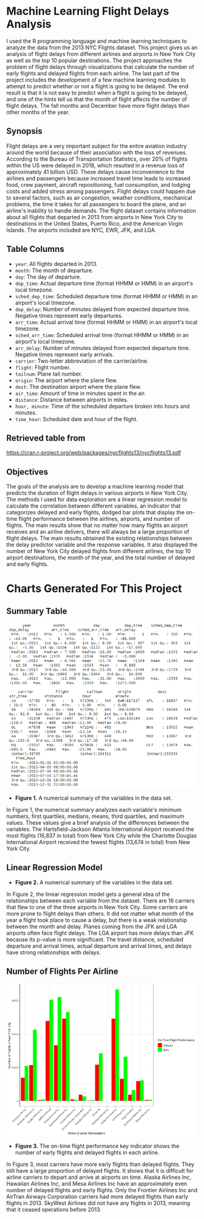 # Machine Learning Flight Delays Analysis
I used the R programming language and machine learning techniques to analyze the data from the 2013 NYC Flights dataset. This project gives us an analysis of flight delays from different airlines and airports in New York City as well as the top 10 popular destinations. The project approaches the problem of flight delays through visualizations that calculate the number of early flights and delayed flights from each airline. The last part of the project includes the development of a few machine learning modules to attempt to predict whether or not a flight is going to be delayed. The end result is that it is not easy to predict when a flight is going to be delayed, and one of the hints tell us that the month of flight affects the number of flight delays. The fall months and December have more flight delays than other months of the year.

## Synopsis
Flight delays are a very important subject for the entire aviation industry around the world because of their association with the loss of revenues. According to the Bureau of Transportation Statistics, over 20% of flights within the US were delayed in 2018, which resulted in a revenue loss of approximately 41 billion USD. These delays cause inconvenience to the airlines and passengers because increased travel time leads to increased food, crew payment, aircraft repositioning, fuel consumption, and lodging costs and added stress among passengers. Flight delays could happen due to several factors, such as air congestion, weather conditions, mechanical problems, the time it takes for all passengers to board the plane, and    an airline's inability to handle demands.
The flight dataset contains information about all flights that departed in 2013 from airports in New York City to destinations in the United States, Puerto Rico, and the American Virgin Islands. The airports included are NYC, EWR, JFK, and LGA.

## Table Columns
-	`year`: All flights departed in 2013.
- `month`: The month of departure.
- `day`: The day of departure.
- `dep_time`: Actual departure time (format HHMM or HMM) in an airport's local timezone.
- `sched_dep_time`: Scheduled departure time (format HHMM or HMM) in an airport's local timezone.
- `dep_delay`: Number of minutes delayed from expected departure time. Negative times represent early departures.
- `arr_time`: Actual arrival time (format HHMM or HMM) in an airport's local timezone.
- `sched_arr_time`: Scheduled arrival time (format HHMM or HMM) in an airport's local timezone.
- `arr_delay`: Number of minutes delayed from expected departure time. Negative times represent early arrivals.
- `carrier`: Two-letter abbreviation of the carrier/airline.
- `flight`: Flight number.
- `tailnum`: Plane tail number.
- `origin`: The airport where the plane flew.
- `dest`: The destination airport where the plane flew.
- `air_time`: Amount of time in minutes spent in the air.
- `distance`: Distance between airports in miles.
- `hour, minute`: Time of the scheduled departure broken into hours and minutes.
- `time_hour`: Scheduled date and hour of the flight.

## Retrieved table from
https://cran.r-project.org/web/packages/nycflights13/nycflights13.pdf

## Objectives
The goals of the analysis are to develop a machine learning model that predicts the duration of flight delays in various airports in New York City. The methods I used for data exploration are a linear regression model to calculate the correlation between different variables, an indicator that categorizes delayed and early flights, dodged bar plots that display the on-time flight performance between the airlines, airports, and number of flights. The main results show that no matter how many flights an airport receives and an airline delivers, there will always be a large proportion of flight delays. The main results obtained the existing relationships between the delay predictor variable and the response variables. It also displayed the number of New York City delayed flights from different airlines, the top 10 airport destinations, the month of the year, and the total number of delayed and early flights.

# Charts Generated For This Project
## Summary Table
![Image](https://github.com/SMarbella/Machine-Learning-Flight-Delays-Analysis/blob/main/Graphs/Summary%20Table.png)
- **Figure 1.** A numerical summary of the variables in the data set.

In Figure 1, the numerical summary analyzes each variable's minimum numbers, first quartiles, medians, means, third quartiles, and maximum values. These values give a brief analysis of the differences between the variables. The Hartsfield-Jackson Atlanta International Airport received the most flights (16,837 in total) from New York City while the Charlotte Douglas International Airport received the fewest flights (13,674 in total) from New York City.

## Linear Regression Model
- **Figure 2.** A numerical summary of the variables in the data set.

In Figure 2, the linear regression model gets a general idea of the relationships between each variable from the dataset. There are 16 carriers that flew to one of the three airports in New York City. Some carriers are more prone to flight delays than others. It did not matter what month of the year a flight took place to cause a delay, but there is a weak relationship between the month and delay. Planes coming from the JFK and LGA airports often face flight delays. The LGA airport has more delays than JFK because its p-value is more significant. The travel distance, scheduled departure and arrival times, actual departure and arrival times, and delays have strong relationships with delays.

## Number of Flights Per Airline
![Image](https://github.com/SMarbella/Machine-Learning-Flight-Delays-Analysis/blob/main/Graphs/Flights%20Per%20Airline.png)
- **Figure 3.** The on-time flight performance key indicator shows the number of early flights and delayed flights in each airline.

In Figure 3, most carriers have more early flights than delayed flights. They still have a large proportion of delayed flights. It shows that it is difficult for airline carriers to depart and arrive at airports on time. Alaska Airlines Inc, Hawaiian Airlines Inc, and Mesa Airlines Inc have an approximately even number of delayed flights and early flights. Only the Frontier Airlines Inc and AirTran Airways Corporation carriers had more delayed flights than early flights in 2013. SkyWest Airlines did not have any flights in 2013, meaning that it ceased operations before 2013.
